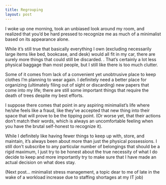```yaml
---
title: Regrouping
layout: post
---
```


I woke up one morning, took an unbiased look around my room, and realized that you’d be hard pressed to recognize me as much of a minimalist based on its appearance alone.

While it’s still true that basically everything I own (excluding necessarily large items like bed, bookcase, and desk) would all fit in my car, there are surely more things that could still be discarded. . That’s certainly a lot less physical baggage than most people, but I still like there is too much clutter.

Some of it comes from lack of a convenient yet unobtrusive place to keep clothes I’m planning to wear again. I definitely need a better place for organizing (ultimately filing out of sight or discarding) new papers that come into my life; there are still some important things that require the death of trees despite my best efforts.

I suppose there comes that point in any aspiring minimalist’s life where he/she feels like a fraud, like they’ve accepted that new thing into their space that will prove to be the tipping point. (Or worse yet, that their actions don’t match their words, which is always an uncomfortable feeling when you have the brutal self-honest to recognize it).

While I definitely like having fewer things to keep up with, store, and maintain, it’s always been about more than just the physical possessions. I still don’t subscribe to any particular number of belongings that should be a rigid maximum, I just try to be honest about the true necessity of what I do decide to keep and more importantly try to make sure that I have made an actual decision on what does stay.

(Next post… minimalist stress management, a topic dear to me of late in the wake of a workload increase due to staffing shortages at my IT job)


